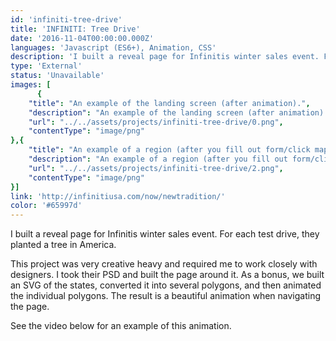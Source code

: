 ```yaml
---
id: 'infiniti-tree-drive'
title: 'INFINITI: Tree Drive'
date: '2016-11-04T00:00:00.000Z'
languages: 'Javascript (ES6+), Animation, CSS'
description: 'I built a reveal page for Infinitis winter sales event. For each test drive, they planted a tree in America.'
type: 'External'
status: 'Unavailable'
images: [
      {
	"title": "An example of the landing screen (after animation).",
	"description": "An example of the landing screen (after animation).",
	"url": "../../assets/projects/infiniti-tree-drive/0.png",
	"contentType": "image/png"
},{
	"title": "An example of a region (after you fill out form/click map).",
	"description": "An example of a region (after you fill out form/click map).",
	"url": "../../assets/projects/infiniti-tree-drive/2.png",
	"contentType": "image/png"
}]
link: 'http://infinitiusa.com/now/newtradition/'
color: '#65997d'
---
```


I built a reveal page for Infinitis winter sales event. For each test drive, they planted a tree in America.

This project was very creative heavy and required me to work closely with designers. I took their PSD and built the page around it. As a bonus, we built an SVG of the states, converted it into several polygons, and then animated the individual polygons. The result is a beautiful animation when navigating the page.

See the video below for an example of this animation.
